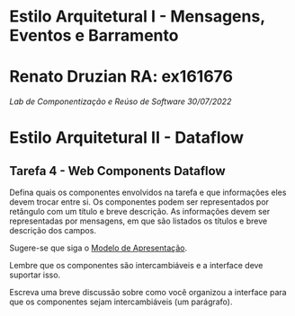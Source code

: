 # Estilo Arquitetural I - Mensagens, Eventos e Barramento
# Renato Druzian RA: ex161676
*Lab de Componentização e Reúso de Software 30/07/2022*

# Estilo Arquitetural II - Dataflow

## Tarefa 4 - Web Components Dataflow

Defina quais os componentes envolvidos na tarefa e que informações eles devem trocar entre si. Os componentes podem ser representados por retângulo com um título e breve descrição. As informações devem ser representadas por mensagens, em que são listados os títulos e breve descrição dos campos.

Sugere-se que siga o [Modelo de Apresentação](https://docs.google.com/presentation/d/164yR2vLB9KOLCgsDWjbNun7A87emRfy6VI6DGEVX0J4/edit?usp=sharing).

Lembre que os componentes são intercambiáveis e a interface deve suportar isso.

Escreva uma breve discussão sobre como você organizou a interface para que os componentes sejam intercambiáveis (um parágrafo).